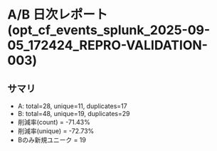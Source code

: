 # A/B 日次レポート (opt_cf_events_splunk_2025-09-05_172424_REPRO-VALIDATION-003)

## サマリ
- A: total=28, unique=11, duplicates=17
- B: total=48, unique=19, duplicates=29
- 削減率(count) = -71.43%
- 削減率(unique) = -72.73%
- Bのみ新規ユニーク = 19